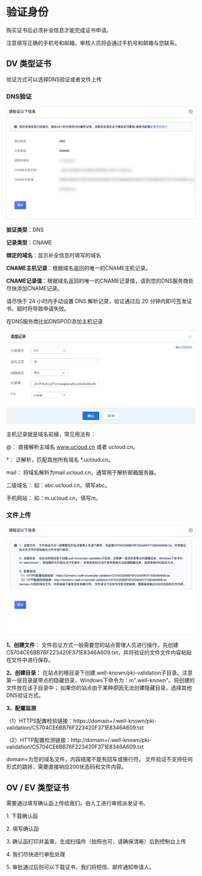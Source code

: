 

# 验证身份

购买证书后必须补全信息才能完成证书申请。

<wrap em>注意填写正确的手机号和邮箱，审核人员将会通过手机号和邮箱与您联系。</wrap>

## DV 类型证书

验证方式可以选择DNS验证或者文件上传

### DNS验证

![](/images/operate/dnsyz.png)

**验证类型**：DNS

**记录类型**：CNAME

**绑定的域名**：显示补全信息时填写的域名

**CNAME主机记录**：根据域名返回的唯一的CNAME主机记录。

**CNAME记录值**：根据域名返回的唯一的CNAME记录值，请到您的DNS服务商处尽快添加CNAME记录。

<wrap em>请尽快于 24 小时内手动设置 DNS 解析记录，验证通过后 20
分钟内即可签发证书，超时将导致申请失败。</wrap>

在DNS服务商比如DNSPOD添加主机记录

![](/images/operate/添加记录.png)



主机记录就是域名前缀，常见用法有：

@： 直接解析主域名 www.ucloud.cn 或者 ucloud.cn。

\*： 泛解析，匹配其他所有域名 \*.ucloud.cn。

mail： 将域名解析为mail.ucloud.cn，通常用于解析邮箱服务器。

二级域名： 如：abc.ucloud.cn，填写abc。

手机网站： 如：m.ucloud.cn，填写m。


### 文件上传

![](/images/operate/wjyz.png)

**1、创建文件**： 文件验证方式一般需要您的站点管理人员进行操作，先创建C5704CE6BB76F223420F371E8346A609.txt，并将验证的文件文件内容粘贴在文件中进行保存。

**2、创建目录**： 在站点的根目录下创建.well-known/pki-validation子目录。注意第一层目录是带点的隐藏目录，Windows下命令为：m".well-known"。将创建的文件放在该子目录中； 如果你的站点由于某种原因无法创建隐藏目录，选择其他DNS验证方式。

**3、配置监测**

（1）HTTPS配置检验链接：https://domain+/.well-known/pki-validation/C5704CE6BB76F223420F371E8346A609.txt

（2）HTTP配置检测链接：http://domain+/.well-known/pki-validation/C5704CE6BB76F223420F371E8346A609.txt

domain+为您的域名文件，内容结尾不能有回车或换行符。 文件验证不支持任何形式的跳转，需要直接响应200状态码和文件内容。

## OV / EV 类型证书

需要通过填写确认函上传给我们，由人工进行审核派发证书。

1\. 下载确认函

2\. 填写确认函

3\. 确认函<wrap em>打印并盖章，生成扫描件（拍照也可，请确保清晰）后到控制台上传</wrap>

4\. 我们尽快进行审批处理

5\. 审批通过后则可以下载证书，我们将短信、邮件通知申请人。
